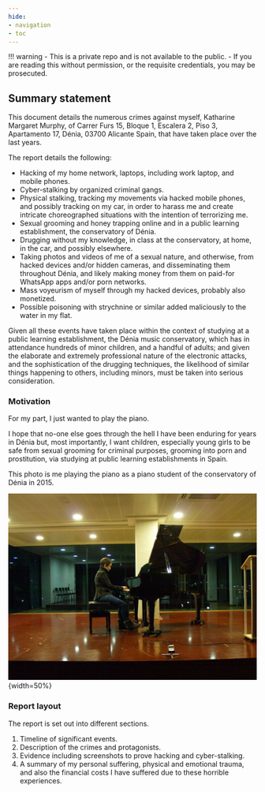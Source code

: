 ```yaml
---
hide:
- navigation
- toc
---
```


!!! warning
    - This is a private repo and is not available to the public.
    - If you are reading this without permission, or the requisite credentials, you may be prosecuted.

## Summary statement

This document details the numerous crimes against myself, Katharine Margaret Murphy, of Carrer Furs 15, Bloque 1, Escalera 2, Piso 3, Apartamento 17, Dénia, 03700 Alicante Spain, that have taken place over the last years.

The report details the following:

- Hacking of my home network, laptops, including work laptop, and mobile phones.
- Cyber-stalking by organized criminal gangs.
- Physical stalking, tracking my movements via hacked mobile phones, and possibly tracking on my car, in order to harass me and create intricate choreographed situations with the intention of terrorizing me.
- Sexual grooming and honey trapping online and in a public learning establishment, the conservatory of Dénia.
- Drugging without my knowledge, in class at the conservatory, at home, in the car, and possibly elsewhere.
- Taking photos and videos of me of a sexual nature, and otherwise, from hacked devices and/or hidden cameras, and disseminating them throughout Dénia, and likely making money from them on paid-for WhatsApp apps and/or porn networks.
- Mass voyeurism of myself through my hacked devices, probably also monetized.
- Possible poisoning with strychnine or similar added maliciously to the water in my flat.

Given all these events have taken place within the context of studying at a public learning establishment, the Dénia music conservatory, which has in attendance hundreds of minor children, and a handful of adults; and given the elaborate and extremely professional nature of the electronic attacks, and the sophistication of the drugging techniques, the likelihood of similar things happening to others, including minors, must be taken into serious consideration.

### Motivation

For my part, I just wanted to play the piano. 

I hope that no-one else goes through the hell I have been enduring for years in Dénia but, most importantly, I want children, especially young girls to be safe from sexual grooming for criminal purposes, grooming into porn and prostitution, via studying at public learning establishments in Spain.

This photo is me playing the piano as a piano student of the conservatory of Dénia in 2015.

![Katharine Murphy plays the piano at the boat club in Denia in 2015](content/images/katharine-pianist.jpg){width=50%}

### Report layout

The report is set out into different sections.

1. Timeline of significant events.
2. Description of the crimes and protagonists.
3. Evidence including screenshots to prove hacking and cyber-stalking.
4. A summary of my personal suffering, physical and emotional trauma, and also the financial costs I have suffered due to these horrible experiences.
